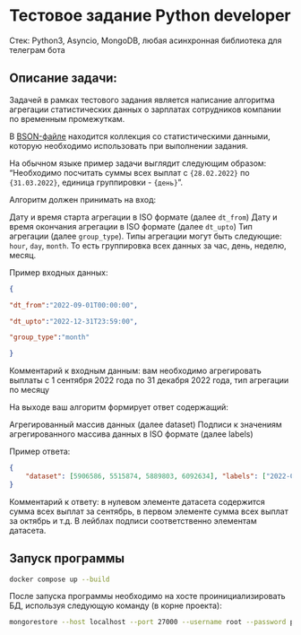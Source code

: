 # Тестовое задание Python developer

Стек: Python3, Asyncio, MongoDB, любая асинхронная библиотека для телеграм бота


## Описание задачи:

Задачей в рамках тестового задания является написание алгоритма агрегации статистических данных о зарплатах сотрудников компании по временным промежуткам.

В [BSON-файле](./sample_collection.bson) находится коллекция со статистическими данными, которую необходимо использовать при выполнении задания.


На обычном языке пример задачи выглядит следующим образом: “Необходимо посчитать суммы всех выплат с `{28.02.2022}` по `{31.03.2022}`, единица группировки - `{день}`”.


Алгоритм должен принимать на вход:

Дату и время старта агрегации в ISO формате (далее `dt_from`)
Дату и время окончания агрегации в ISO формате (далее `dt_upto`)
Тип агрегации (далее `group_type`). Типы агрегации могут быть следующие: `hour`, `day`, `month`. То есть группировка всех данных за час, день, неделю, месяц.

Пример входных данных:

```json
{

"dt_from":"2022-09-01T00:00:00",

"dt_upto":"2022-12-31T23:59:00",

"group_type":"month"

}
```


Комментарий к входным данным: вам необходимо агрегировать выплаты с 1 сентября 2022 года по 31 декабря 2022 года, тип агрегации по месяцу

На выходе ваш алгоритм формирует ответ содержащий:

Агрегированный массив данных (далее dataset)
Подписи к значениям агрегированного массива данных в ISO формате (далее labels)

Пример ответа:

```json
{
    "dataset": [5906586, 5515874, 5889803, 6092634], "labels": ["2022-09-01T00:00:00", "2022-10-01T00:00:00", "2022-11-01T00:00:00", "2022-12-01T00:00:00"]
}
```


Комментарий к ответу: в нулевом элементе датасета содержится сумма всех выплат за сентябрь, в первом элементе сумма всех выплат за октябрь и т.д. В лейблах подписи соответственно элементам датасета.

## Запуск программы

```bash
docker compose up --build
```
После запуска программы необходимо на хосте проинициализировать БД, используя следующую команду (в корне проекта):
```bash
mongorestore --host localhost --port 27000 --username root --password pass  sample_collection.bson
```
